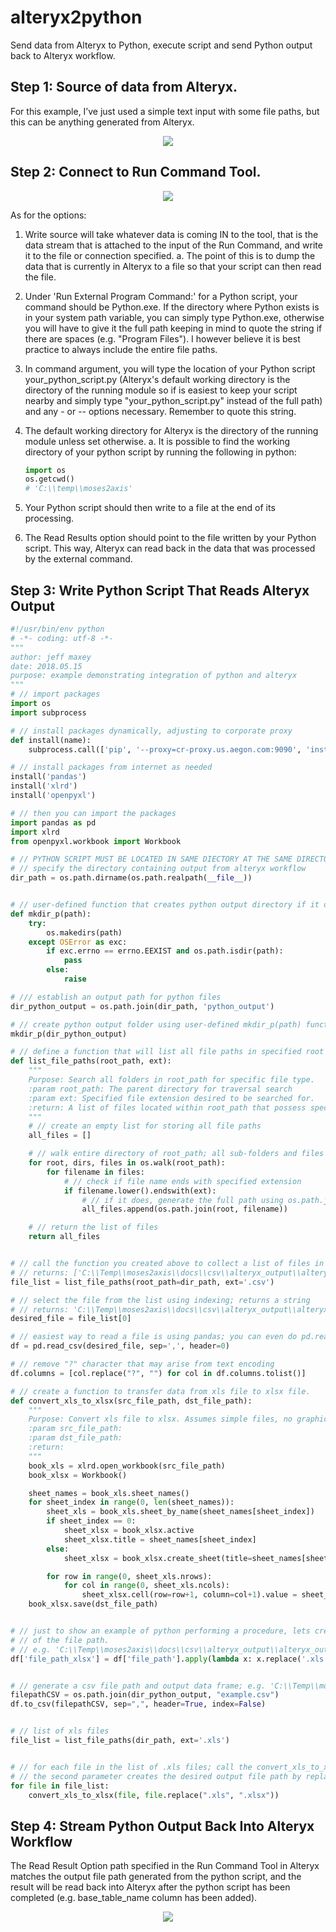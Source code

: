# alteryx2python
Send data from Alteryx to Python, execute script and send Python output back to Alteryx workflow.

## Step 1: Source of data from Alteryx.
For this example, I’ve just used a simple text input with some file paths, but this can be anything generated from Alteryx.

<p align="center"><img src="https://github.com/jeffmaxey/alteryx2python/blob/master/alteryx2python/pictures/step1.jpg"></p>


## Step 2: Connect to Run Command Tool. 
<p align="center"><img src="https://github.com/jeffmaxey/alteryx2python/blob/master/alteryx2python/pictures/Capture.JPG"></p>

As for the options:
1.	Write source will take whatever data is coming IN to the tool, that is the data stream that is attached to the input of the Run Command, and write it to the file or connection specified.
  a.	The point of this is to dump the data that is currently in Alteryx to a file so that your script can then read the file.
2.	Under 'Run External Program Command:' for a Python script, your command should be Python.exe. If the directory where Python exists is in your system path variable, you can simply type Python.exe, otherwise you will have to give it the full path keeping in mind to quote the string if there are spaces (e.g. "Program Files"). I however believe it is best practice to always include the entire file paths.

3.	In command argument, you will type the location of your Python script your_python_script.py (Alteryx's default working directory is the directory of the running module so if is easiest to keep your script nearby and simply type "your_python_script.py" instead of the full path) and any - or -- options necessary. Remember to quote this string.

4.	The default working directory for Alteryx is the directory of the running module unless set otherwise.
  a.	It is possible to find the working directory of your python script by running the following in python:
    ```python
    import os
    os.getcwd()
    # 'C:\\temp\\moses2axis'
    ```
    
5.	Your Python script should then write to a file at the end of its processing.
6.	The Read Results option should point to the file written by your Python script. This way, Alteryx can read back in the data that was processed by the external command.

## Step 3: Write Python Script That Reads Alteryx Output
```python
#!/usr/bin/env python
# -*- coding: utf-8 -*-
"""
author: jeff maxey
date: 2018.05.15
purpose: example demonstrating integration of python and alteryx
"""
# // import packages
import os
import subprocess

# // install packages dynamically, adjusting to corporate proxy
def install(name):
    subprocess.call(['pip', '--proxy=cr-proxy.us.aegon.com:9090', 'install', name])

# // install packages from internet as needed
install('pandas')
install('xlrd')
install('openpyxl')

# // then you can import the packages
import pandas as pd
import xlrd
from openpyxl.workbook import Workbook

# // PYTHON SCRIPT MUST BE LOCATED IN SAME DIECTORY AT THE SAME DIRECTORY LEVEL AS ALTERYX WORKFLOW.
# // specify the directory containing output from alteryx workflow
dir_path = os.path.dirname(os.path.realpath(__file__))


# // user-defined function that creates python output directory if it does not already exist
def mkdir_p(path):
    try:
        os.makedirs(path)
    except OSError as exc:
        if exc.errno == errno.EEXIST and os.path.isdir(path):
            pass
        else:
            raise

# /// establish an output path for python files
dir_python_output = os.path.join(dir_path, 'python_output')

# // create python output folder using user-defined mkdir_p(path) function from above.
mkdir_p(dir_python_output)

# // define a function that will list all file paths in specified root directory with specified file extension
def list_file_paths(root_path, ext):
    """
    Purpose: Search all folders in root_path for specific file type.
    :param root_path: The parent directory for traversal search
    :param ext: Specified file extension desired to be searched for.
    :return: A list of files located within root_path that possess specified file extension
    """
    # // create an empty list for storing all file paths
    all_files = []

    # // walk entire directory of root_path; all sub-folders and files will be checked.
    for root, dirs, files in os.walk(root_path):
        for filename in files:
            # // check if file name ends with specified extension
            if filename.lower().endswith(ext):
                # // if it does, generate the full path using os.path.join() and append it to all_files list
                all_files.append(os.path.join(root, filename))

    # // return the list of files
    return all_files


# // call the function you created above to collect a list of files in the folder; returns a list
# // returns: ['C:\\Temp\\moses2axis\\docs\\csv\\alteryx_output\\alteryx_output_file_path.csv']
file_list = list_file_paths(root_path=dir_path, ext='.csv')

# // select the file from the list using indexing; returns a string
# // returns: 'C:\\Temp\\moses2axis\\docs\\csv\\alteryx_output\\alteryx_output_file_path.csv'
desired_file = file_list[0]

# // easiest way to read a file is using pandas; you can even do pd.read_excel, pd.read_sql and many more:
df = pd.read_csv(desired_file, sep=',', header=0)

# // remove "?" character that may arise from text encoding
df.columns = [col.replace("?", "") for col in df.columns.tolist()]

# // create a function to transfer data from xls file to xlsx file.
def convert_xls_to_xlsx(src_file_path, dst_file_path):
    """
    Purpose: Convert xls file to xlsx. Assumes simple files, no graphics or advanced formatting
    :param src_file_path: 
    :param dst_file_path: 
    :return: 
    """
    book_xls = xlrd.open_workbook(src_file_path)
    book_xlsx = Workbook()

    sheet_names = book_xls.sheet_names()
    for sheet_index in range(0, len(sheet_names)):
        sheet_xls = book_xls.sheet_by_name(sheet_names[sheet_index])
        if sheet_index == 0:
            sheet_xlsx = book_xlsx.active
            sheet_xlsx.title = sheet_names[sheet_index]
        else:
            sheet_xlsx = book_xlsx.create_sheet(title=sheet_names[sheet_index])

        for row in range(0, sheet_xls.nrows):
            for col in range(0, sheet_xls.ncols):
                sheet_xlsx.cell(row=row+1, column=col+1).value = sheet_xls.cell_value(row, col)
    book_xlsx.save(dst_file_path)


# // just to show an example of python performing a procedure, lets create an additional column and add the basename
# // of the file path.
# // e.g. 'C:\\Temp\\moses2axis\\docs\\csv\\alteryx_output\\alteryx_output_file_path.csv' --> 'alteryx_output_file_path.csv'
df['file_path_xlsx'] = df['file_path'].apply(lambda x: x.replace('.xls', '.xlsx'))


# // generate a csv file path and output data frame; e.g. 'C:\\Temp\\moses2axis\\moses2axis\\app\\project_directory\\docs\\csv\\xref.csv'
filepathCSV = os.path.join(dir_python_output, "example.csv")
df.to_csv(filepathCSV, sep=",", header=True, index=False)


# // list of xls files
file_list = list_file_paths(dir_path, ext='.xls')


# // for each file in the list of .xls files; call the convert_xls_to_xlsx function.
# // the second parameter creates the desired output file path by replacing ".xls" by ".xlsx"
for file in file_list:
    convert_xls_to_xlsx(file, file.replace(".xls", ".xlsx"))


```

## Step 4: Stream Python Output Back Into Alteryx Workflow
The Read Result Option path specified in the Run Command Tool in Alteryx matches the output file path generated from the python script, and the result will be read back into Alteryx after the python script has been completed (e.g. base_table_name column has been added).

<p align="center"><img src="https://github.com/jeffmaxey/alteryx2python/blob/master/alteryx2python/pictures/step3.jpg"></p>

